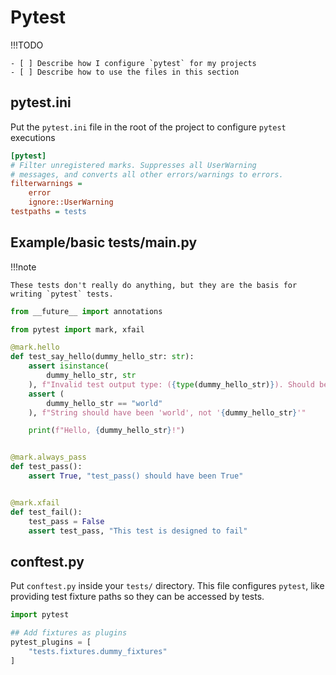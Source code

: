 # Pytest

!!!TODO

    - [ ] Describe how I configure `pytest` for my projects
    - [ ] Describe how to use the files in this section

## pytest.ini

Put the `pytest.ini` file in the root of the project to configure `pytest` executions

```ini title="pytest.ini" linenums="1"
[pytest]
# Filter unregistered marks. Suppresses all UserWarning
# messages, and converts all other errors/warnings to errors.
filterwarnings =
    error
    ignore::UserWarning
testpaths = tests

```

## Example/basic tests/main.py

!!!note
    
    These tests don't really do anything, but they are the basis for writing `pytest` tests.

```py title="test_dummy.py" linenums="1"
from __future__ import annotations

from pytest import mark, xfail

@mark.hello
def test_say_hello(dummy_hello_str: str):
    assert isinstance(
        dummy_hello_str, str
    ), f"Invalid test output type: ({type(dummy_hello_str)}). Should be of type str"
    assert (
        dummy_hello_str == "world"
    ), f"String should have been 'world', not '{dummy_hello_str}'"

    print(f"Hello, {dummy_hello_str}!")


@mark.always_pass
def test_pass():
    assert True, "test_pass() should have been True"


@mark.xfail
def test_fail():
    test_pass = False
    assert test_pass, "This test is designed to fail"


```

## conftest.py

Put `conftest.py` inside your `tests/` directory. This file configures `pytest`, like providing test fixture paths so they can be accessed by tests.

```py title="conftest.py" linenums="1"
import pytest

## Add fixtures as plugins
pytest_plugins = [
    "tests.fixtures.dummy_fixtures"
]
```
